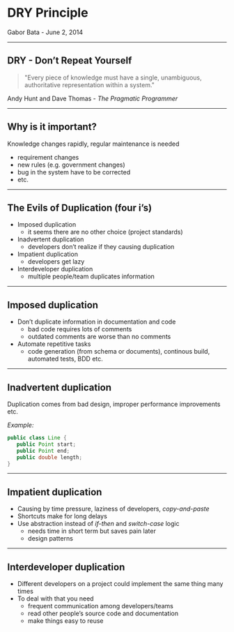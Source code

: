 # DRY Principle

Gabor Bata - June 2, 2014

---

## DRY - Don’t Repeat Yourself

> "Every piece of knowledge must have a single, unambiguous, authoritative
> representation within a system."

Andy Hunt and Dave Thomas - *The Pragmatic Programmer*

---

## Why is it important?

Knowledge changes rapidly, regular maintenance is needed

* requirement changes
* new rules (e.g. government changes)
* bug in the system have to be corrected
* etc.

---

## The Evils of Duplication (four i’s)

* Imposed duplication
  * it seems there are no other choice (project standards)
* Inadvertent duplication
  * developers don’t realize if they causing duplication
* Impatient duplication
  * developers get lazy
* Interdeveloper duplication
  * multiple people/team duplicates information

---

## Imposed duplication

* Don’t duplicate information in documentation and code
  * bad code requires lots of comments
  * outdated comments are worse than no comments
* Automate repetitive tasks
  * code generation (from schema or documents), continous build, automated tests, BDD etc.

---

## Inadvertent duplication

Duplication comes from bad design, improper performance improvements etc.

*Example:*

```java
public class Line {
   public Point start;
   public Point end;
   public double length;
}
```

---

## Impatient duplication

* Causing by time pressure, laziness of developers, *copy-and-paste*
* Shortcuts make for long delays
* Use abstraction instead of *if-then* and *switch-case* logic
  * needs time in short term but saves pain later
  * design patterns

---

## Interdeveloper duplication

* Different developers on a project could implement the same thing many times
* To deal with that you need
  * frequent communication among developers/teams
  * read other people’s source code and documentation
  * make things easy to reuse
